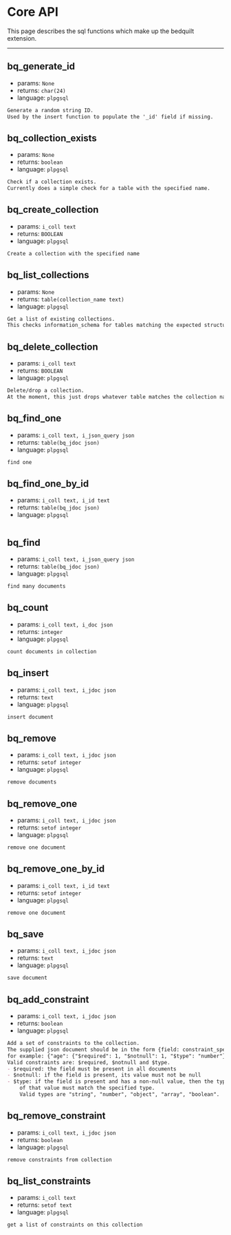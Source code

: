 # Core API

This page describes the sql functions which make up the bedquilt extension.


---- ---- ---- ----




## bq\_generate\_id 

- params: `None`
- returns: `char(24)`
- language: `plpgsql`

```markdown
Generate a random string ID.
Used by the insert function to populate the '_id' field if missing.

```



## bq\_collection\_exists 

- params: `None`
- returns: `boolean`
- language: `plpgsql`

```markdown
Check if a collection exists.
Currently does a simple check for a table with the specified name.

```



## bq\_create\_collection

- params: `i_coll text`
- returns: `BOOLEAN`
- language: `plpgsql`

```markdown
Create a collection with the specified name

```



## bq\_list\_collections

- params: `None`
- returns: `table(collection_name text)`
- language: `plpgsql`

```markdown
Get a list of existing collections.
This checks information_schema for tables matching the expected structure.

```



## bq\_delete\_collection

- params: `i_coll text`
- returns: `BOOLEAN`
- language: `plpgsql`

```markdown
Delete/drop a collection.
At the moment, this just drops whatever table matches the collection name.

```



## bq\_find\_one

- params: `i_coll text, i_json_query json`
- returns: `table(bq_jdoc json)`
- language: `plpgsql`

```markdown
find one

```



## bq\_find\_one\_by\_id

- params: `i_coll text, i_id text`
- returns: `table(bq_jdoc json)`
- language: `plpgsql`

```markdown

```



## bq\_find

- params: `i_coll text, i_json_query json`
- returns: `table(bq_jdoc json)`
- language: `plpgsql`

```markdown
find many documents

```



## bq\_count

- params: `i_coll text, i_doc json`
- returns: `integer`
- language: `plpgsql`

```markdown
count documents in collection

```



## bq\_insert

- params: `i_coll text, i_jdoc json`
- returns: `text`
- language: `plpgsql`

```markdown
insert document

```



## bq\_remove

- params: `i_coll text, i_jdoc json`
- returns: `setof integer`
- language: `plpgsql`

```markdown
remove documents

```



## bq\_remove\_one

- params: `i_coll text, i_jdoc json`
- returns: `setof integer`
- language: `plpgsql`

```markdown
remove one document

```



## bq\_remove\_one\_by\_id

- params: `i_coll text, i_id text`
- returns: `setof integer`
- language: `plpgsql`

```markdown
remove one document

```



## bq\_save

- params: `i_coll text, i_jdoc json`
- returns: `text`
- language: `plpgsql`

```markdown
save document

```



## bq\_add\_constraint

- params: `i_coll text, i_jdoc json`
- returns: `boolean`
- language: `plpgsql`

```markdown
Add a set of constraints to the collection.
The supplied json document should be in the form {field: constraint_spec},
for example: {"age": {"$required": 1, "$notnull": 1, "$type": "number"}}.
Valid constraints are: $required, $notnull and $type.
- $required: the field must be present in all documents
- $notnull: if the field is present, its value must not be null
- $type: if the field is present and has a non-null value, then the type
    of that value must match the specified type.
    Valid types are "string", "number", "object", "array", "boolean".

```



## bq\_remove\_constraint

- params: `i_coll text, i_jdoc json`
- returns: `boolean`
- language: `plpgsql`

```markdown
remove constraints from collection

```



## bq\_list\_constraints

- params: `i_coll text`
- returns: `setof text`
- language: `plpgsql`

```markdown
get a list of constraints on this collection

```

